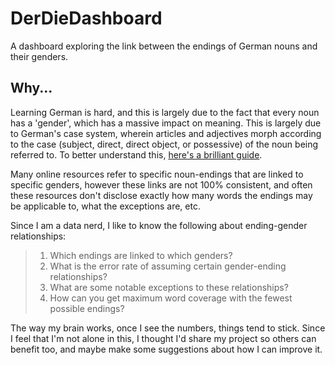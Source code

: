 # DerDieDashboard
A dashboard exploring the link between the endings of German nouns and their genders.

## Why...

Learning German is hard, and this is largely due to the fact that every noun has a 'gender', which has a massive impact on meaning. This is largely due to German's case system, wherein articles and adjectives morph according to the case (subject, direct, direct object, or possessive) of the noun being referred to. To better understand this, [here's a brilliant guide](https://germanwithlaura.com/noun-cases/).

Many online resources refer to specific noun-endings that are linked to specific genders, however these links are not 100% consistent, and often these resources don't disclose exactly how many words the endings may be applicable to, what the exceptions are, etc. 

Since I am a data nerd, I like to know the following about ending-gender relationships:
>1. Which endings are linked to which genders?
>2. What is the error rate of assuming certain gender-ending relationships?
>3. What are some notable exceptions to these relationships?
>4. How can you get maximum word coverage with the fewest possible endings?

The way my brain works, once I see the numbers, things tend to stick. Since I feel that I'm not alone in this, I thought I'd share my project so others can benefit too, and maybe make some suggestions about how I can improve it.
